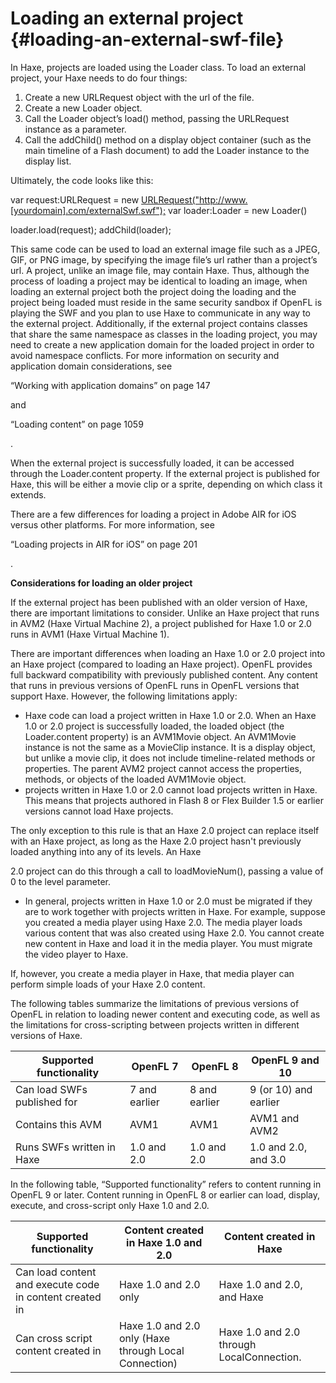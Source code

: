 # Loading an external project {#loading-an-external-swf-file}

In Haxe, projects are loaded using the Loader class. To load an external project, your Haxe needs to do four things:

1.  Create a new URLRequest object with the url of the file.
2.  Create a new Loader object.
3.  Call the Loader object’s load() method, passing the URLRequest instance as a parameter.
4.  Call the addChild() method on a display object container (such as the main timeline of a Flash document) to add the Loader instance to the display list.

Ultimately, the code looks like this:

var request:URLRequest = new [URLRequest(&quot;http://www.[yourdomain].com/externalSwf.swf&quot;);](http://www/) var loader:Loader = new Loader()

loader.load(request); addChild(loader);

This same code can be used to load an external image file such as a JPEG, GIF, or PNG image, by specifying the image file’s url rather than a project’s url. A project, unlike an image file, may contain Haxe. Thus, although the process of loading a project may be identical to loading an image, when loading an external project both the project doing the loading and the project being loaded must reside in the same security sandbox if OpenFL is playing the SWF and you plan to use Haxe to communicate in any way to the external project. Additionally, if the external project contains classes that share the same namespace as classes in the loading project, you may need to create a new application domain for the loaded project in order to avoid namespace conflicts. For more information on security and application domain considerations, see

“Working with application domains” on page 147

and

“Loading content” on page 1059

.

When the external project is successfully loaded, it can be accessed through the Loader.content property. If the external project is published for Haxe, this will be either a movie clip or a sprite, depending on which class it extends.

There are a few differences for loading a project in Adobe AIR for iOS versus other platforms. For more information, see

“Loading projects in AIR for iOS” on page 201

.

**Considerations for loading an older project**

If the external project has been published with an older version of Haxe, there are important limitations to consider. Unlike an Haxe project that runs in AVM2 (Haxe Virtual Machine 2), a project published for Haxe 1.0 or 2.0 runs in AVM1 (Haxe Virtual Machine 1).

There are important differences when loading an Haxe 1.0 or 2.0 project into an Haxe project (compared to loading an Haxe project). OpenFL provides full backward compatibility with previously published content. Any content that runs in previous versions of OpenFL runs in OpenFL versions that support Haxe\. However, the following limitations apply:

*   Haxe code can load a project written in Haxe 1.0 or 2.0\. When an Haxe 1.0 or 2.0 project is successfully loaded, the loaded object (the Loader.content property) is an AVM1Movie object. An AVM1Movie instance is not the same as a MovieClip instance. It is a display object, but unlike a movie clip, it does not include timeline-related methods or properties. The parent AVM2 project cannot access the properties, methods, or objects of the loaded AVM1Movie object.
*   projects written in Haxe 1.0 or 2.0 cannot load projects written in Haxe\. This means that projects authored in Flash 8 or Flex Builder 1.5 or earlier versions cannot load Haxe projects.

The only exception to this rule is that an Haxe 2.0 project can replace itself with an Haxe project, as long as the Haxe 2.0 project hasn&#039;t previously loaded anything into any of its levels. An Haxe

2.0 project can do this through a call to loadMovieNum(), passing a value of 0 to the level parameter.

*   In general, projects written in Haxe 1.0 or 2.0 must be migrated if they are to work together with projects written in Haxe\. For example, suppose you created a media player using Haxe 2.0\. The media player loads various content that was also created using Haxe 2.0\. You cannot create new content in Haxe and load it in the media player. You must migrate the video player to Haxe.

If, however, you create a media player in Haxe, that media player can perform simple loads of your Haxe 2.0 content.

The following tables summarize the limitations of previous versions of OpenFL in relation to loading newer content and executing code, as well as the limitations for cross-scripting between projects written in different versions of Haxe.

| **Supported functionality** | **OpenFL 7** | **OpenFL 8** | **OpenFL 9 and 10** |
| --- | --- | --- | --- |
| Can load SWFs published for | 7 and earlier | 8 and earlier | 9 (or 10) and earlier |
| Contains this AVM | AVM1 | AVM1 | AVM1 and AVM2 |
| Runs SWFs written in Haxe | 1.0 and 2.0 | 1.0 and 2.0 | 1.0 and 2.0, and 3.0 |

In the following table, “Supported functionality” refers to content running in OpenFL 9 or later. Content running in OpenFL 8 or earlier can load, display, execute, and cross-script only Haxe 1.0 and 2.0.

| **Supported functionality** | **Content created in Haxe 1.0 and 2.0** | **Content created in Haxe** |
| --- | --- | --- |
| Can load content and execute code in content created in | Haxe 1.0 and 2.0 only | Haxe 1.0 and 2.0, and Haxe |
| Can cross script content created in | Haxe 1.0 and 2.0 only (Haxe through Local Connection) | Haxe 1.0 and 2.0 through LocalConnection. |